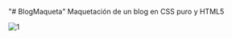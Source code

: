 "# BlogMaqueta" 
Maquetación de un blog en CSS puro y HTML5

![1](https://user-images.githubusercontent.com/18172318/84318339-e280e000-ab33-11ea-8664-8cc2a58aeaa5.PNG)
